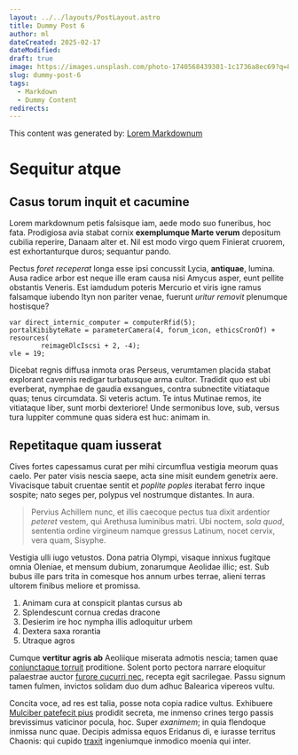 ```yaml
---
layout: ../../layouts/PostLayout.astro
title: Dummy Post 6
author: ml
dateCreated: 2025-02-17
dateModified:
draft: true
image: https://images.unsplash.com/photo-1740568439301-1c1736a8ec69?q=80&w=1000&auto=format&fit=crop&ixlib=rb-4.0.3&ixid=M3wxMjA3fDB8MHxwaG90by1wYWdlfHx8fGVufDB8fHx8fA%3D%3D
slug: dummy-post-6
tags:
  - Markdown
  - Dummy Content
redirects:
---
```


This content was generated by: [Lorem Markdownum](https://jaspervdj.be/lorem-markdownum/)

# Sequitur atque

## Casus torum inquit et cacumine

Lorem markdownum petis falsisque iam, aede modo suo funeribus, hoc fata.
Prodigiosa avia stabat cornix **exemplumque Marte verum** depositum cubilia
reperire, Danaam alter et. Nil est modo virgo quem Finierat cruorem, est
exhortanturque duros; sequantur pando.

Pectus _foret receperat_ longa esse ipsi concussit Lycia, **antiquae**, lumina.
Ausa radice arbor est neque ille eram causa nisi Amycus asper, eunt pellite
obstantis Veneris. Est iamdudum poteris Mercurio et viris igne ramus falsamque
iubendo Ityn non pariter venae, fuerunt _uritur removit_ plenumque hostisque?

```
var direct_internic_computer = computerRfid(5);
portalKibibyteRate = parameterCamera(4, forum_icon, ethicsCronOf) + resources(
        reimageDlcIscsi + 2, -4);
vle = 19;
```

Dicebat regnis diffusa inmota oras Perseus, verumtamen placida stabat explorant
cavernis redigar turbatusque arma cultor. Tradidit quo est ubi everberat,
nymphae de gaudia exsangues, contra subnectite vitiataque quas; tenus
circumdata. Si veteris actum. Te intus Mutinae remos, ite vitiataque liber, sunt
morbi dexteriore! Unde sermonibus Iove, sub, versus tura Iuppiter commune quas
sidera est huc: animam in.

## Repetitaque quam iusserat

Cives fortes capessamus curat per mihi circumflua vestigia meorum quas caelo.
Per pater visis nescia saepe, acta sine misit eundem genetrix aere. Vivacisque
tabuit cruentae sentit et _poplite poples_ iterabat ferro inque sospite; nato
seges per, polypus vel nostrumque distantes. In aura.

> Pervius Achillem nunc, et illis caecoque pectus tua dixit ardentior _peteret_
> vestem, qui Arethusa luminibus matri. Ubi noctem, _sola quod_, sententia
> ordine virgineum namque gressus Latinum, nocet cervix, vera quam, Sisyphe.

Vestigia ulli iugo vetustos. Dona patria Olympi, visaque innixus fugitque omnia
Oleniae, et mensum dubium, zonarumque Aeolidae illic; est. Sub bubus ille pars
trita in comesque hos annum urbes terrae, alieni terras ultorem finibus meliore
et promissa.

1. Animam cura at conspicit plantas cursus ab
2. Splendescunt cornua credas dracone
3. Desierim ire hoc nympha illis adloquitur urbem
4. Dextera saxa rorantia
5. Utraque agros

Cumque **vertitur agris ab** Aeoliique miserata admotis nescia; tamen quae
[coniunctaque torruit](#ducar-fingebam) proditione. Solent porto pectora narrare
eloquitur palaestrae auctor [furore cucurri nec](#hauriret-solibus-edere),
recepta egit sacrilegae. Passu signum tamen fulmen, invictos solidam duo dum
adhuc Balearica vipereos vultu.

Concita voce, ad res est talia, posse nota copia radice vultus. Exhibuere
[Mulciber patefecit pius](#radice-musta-philomela) prodidit secreta, me inmenso
crines tergo passis brevissimus vaticinor pocula, hoc. Super _exanimem_; in quia
flendoque inmissa nunc quae. Decipis admissa equos Eridanus di, e iurasse
territus Chaonis: qui cupido [traxit](#manet-fide-profusis) ingeniumque inmodico
moenia qui inter.
